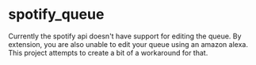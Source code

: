 # spotify_queue
Currently the spotify api doesn't have support for editing the queue. By extension, you are also unable to edit your queue using an amazon alexa. This project attempts to create a bit of a workaround for that.
